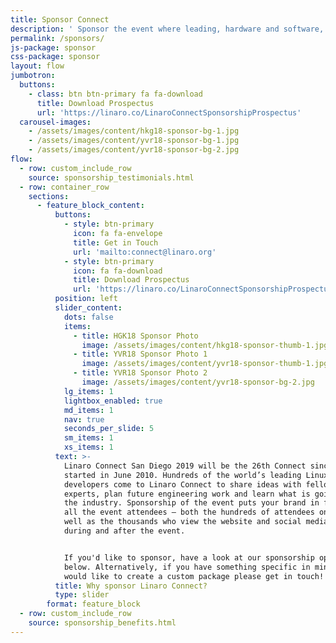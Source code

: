 ```yaml
---
title: Sponsor Connect
description: ' Sponsor the event where leading, hardware and software, Arm ecosystem players come together.'
permalink: /sponsors/
js-package: sponsor
css-package: sponsor
layout: flow
jumbotron:
  buttons:
    - class: btn btn-primary fa fa-download
      title: Download Prospectus
      url: 'https://linaro.co/LinaroConnectSponsorshipProspectus'
  carousel-images:
    - /assets/images/content/hkg18-sponsor-bg-1.jpg
    - /assets/images/content/yvr18-sponsor-bg-1.jpg
    - /assets/images/content/yvr18-sponsor-bg-2.jpg
flow:
  - row: custom_include_row
    source: sponsorship_testimonials.html
  - row: container_row
    sections:
      - feature_block_content:
          buttons:
            - style: btn-primary
              icon: fa fa-envelope
              title: Get in Touch
              url: 'mailto:connect@linaro.org'
            - style: btn-primary
              icon: fa fa-download
              title: Download Prospectus
              url: 'https://linaro.co/LinaroConnectSponsorshipProspectus'
          position: left
          slider_content:
            dots: false
            items:
              - title: HGK18 Sponsor Photo
                image: /assets/images/content/hkg18-sponsor-thumb-1.jpg
              - title: YVR18 Sponsor Photo 1
                image: /assets/images/content/yvr18-sponsor-thumb-1.jpg
              - title: YVR18 Sponsor Photo 2
                image: /assets/images/content/yvr18-sponsor-bg-2.jpg
            lg_items: 1
            lightbox_enabled: true
            md_items: 1
            nav: true
            seconds_per_slide: 5
            sm_items: 1
            xs_items: 1
          text: >-
            Linaro Connect San Diego 2019 will be the 26th Connect since Linaro
            started in June 2010. Hundreds of the world’s leading Linux on Arm
            developers come to Linaro Connect to share ideas with fellow
            experts, plan future engineering work and learn what is going on in
            the industry. Sponsorship of the event puts your brand in front of
            all the event attendees – both the hundreds of attendees on-site as
            well as the thousands who view the website and social media before,
            during and after the event.


            If you'd like to sponsor, have a look at our sponsorship options
            below. Alternatively, if you have something specific in mind or
            would like to create a custom package please get in touch!
          title: Why sponsor Linaro Connect?
          type: slider
        format: feature_block
  - row: custom_include_row
    source: sponsorship_benefits.html
---
```

